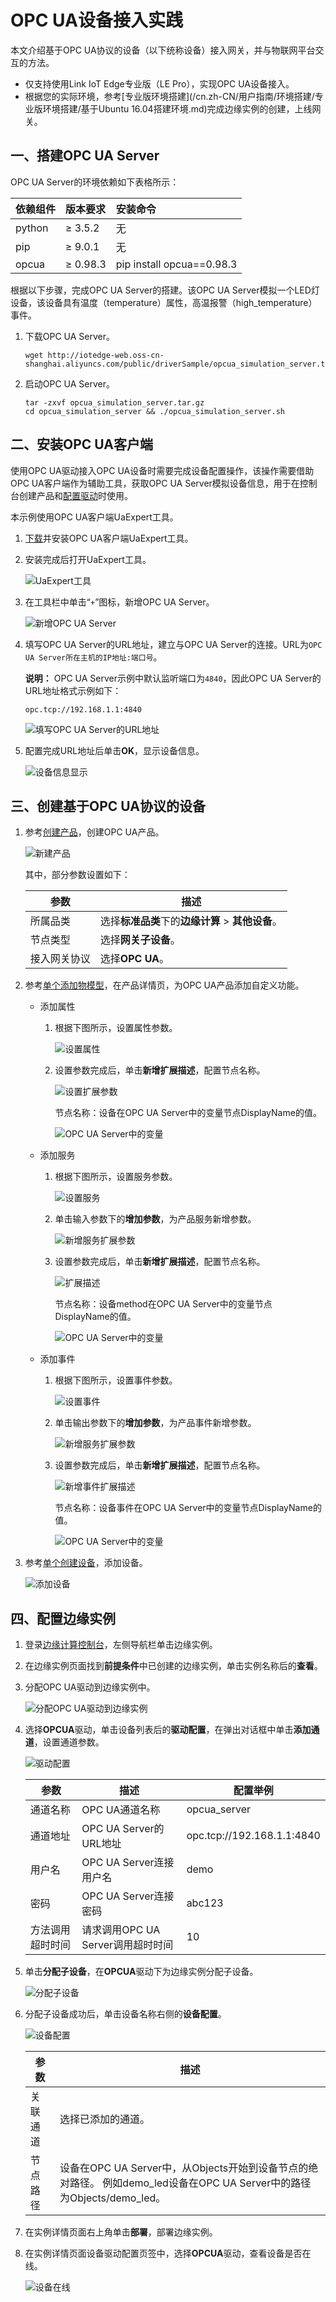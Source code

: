 # OPC UA设备接入实践

本文介绍基于OPC UA协议的设备（以下统称设备）接入网关，并与物联网平台交互的方法。

-   仅支持使用Link IoT Edge专业版（LE Pro），实现OPC UA设备接入。
-   根据您的实际环境，参考[专业版环境搭建](/cn.zh-CN/用户指南/环境搭建/专业版环境搭建/基于Ubuntu 16.04搭建环境.md)完成边缘实例的创建，上线网关。

## 一、搭建OPC UA Server

OPC UA Server的环境依赖如下表格所示：

|依赖组件|版本要求|安装命令|
|:---|:---|:---|
|python|≥ 3.5.2|无|
|pip|≥ 9.0.1|无|
|opcua|≥ 0.98.3|pip install opcua==0.98.3|

根据以下步骤，完成OPC UA Server的搭建。该OPC UA Server模拟一个LED灯设备，该设备具有温度（temperature）属性，高温报警（high\_temperature）事件。

1.  下载OPC UA Server。

    ```
    wget http://iotedge-web.oss-cn-shanghai.aliyuncs.com/public/driverSample/opcua_simulation_server.tar.gz
    ```

2.  启动OPC UA Server。

    ```
    tar -zxvf opcua_simulation_server.tar.gz
    cd opcua_simulation_server && ./opcua_simulation_server.sh
    ```


## 二、安装OPC UA客户端

使用OPC UA驱动接入OPC UA设备时需要完成设备配置操作，该操作需要借助OPC UA客户端作为辅助工具，获取OPC UA Server模拟设备信息，用于在控制台创建产品和[配置驱动](/cn.zh-CN/用户指南/设备接入/驱动开发/概览.md)时使用。

本示例使用OPC UA客户端UaExpert工具。

1.  [下载](https://www.unified-automation.com/products/development-tools/uaexpert.html)并安装OPC UA客户端UaExpert工具。

2.  安装完成后打开UaExpert工具。

    ![UaExpert工具](https://static-aliyun-doc.oss-cn-hangzhou.aliyuncs.com/assets/img/zh-CN/6727434951/p41036.png)

3.  在工具栏中单击“`+`”图标，新增OPC UA Server。

    ![新增OPC UA Server](https://static-aliyun-doc.oss-cn-hangzhou.aliyuncs.com/assets/img/zh-CN/6727434951/p41037.png)

4.  填写OPC UA Server的URL地址，建立与OPC UA Server的连接。URL为`OPC UA Server所在主机的IP地址:端口号`。

    **说明：** OPC UA Server示例中默认监听端口为`4840`，因此OPC UA Server的URL地址格式示例如下：

    ```
    opc.tcp://192.168.1.1:4840
    ```

    ![填写OPC UA Server的URL地址](https://static-aliyun-doc.oss-cn-hangzhou.aliyuncs.com/assets/img/zh-CN/7727434951/p41038.png)

5.  配置完成URL地址后单击**OK**，显示设备信息。

    ![设备信息显示](https://static-aliyun-doc.oss-cn-hangzhou.aliyuncs.com/assets/img/zh-CN/7727434951/p41040.png)


## 三、创建基于OPC UA协议的设备

1.  参考[创建产品](/cn.zh-CN/设备接入/创建产品.md)，创建OPC UA产品。

    ![新建产品](https://static-aliyun-doc.oss-cn-hangzhou.aliyuncs.com/assets/img/zh-CN/7727434951/p41049.png)

    其中，部分参数设置如下：

    |参数|描述|
    |--|--|
    |所属品类|选择**标准品类**下的**边缘计算** \> **其他设备**。|
    |节点类型|选择**网关子设备**。|
    |接入网关协议|选择**OPC UA**。|

2.  参考[单个添加物模型](/cn.zh-CN/设备管理/物模型/单个添加物模型.md)，在产品详情页，为OPC UA产品添加自定义功能。

    -   添加属性
        1.  根据下图所示，设置属性参数。

            ![设置属性](https://static-aliyun-doc.oss-cn-hangzhou.aliyuncs.com/assets/img/zh-CN/7727434951/p41068.png)

        2.  设置参数完成后，单击**新增扩展描述**，配置节点名称。

            ![设置扩展参数](https://static-aliyun-doc.oss-cn-hangzhou.aliyuncs.com/assets/img/zh-CN/7727434951/p41069.png)

            节点名称：设备在OPC UA Server中的变量节点DisplayName的值。

            ![OPC UA Server中的变量](https://static-aliyun-doc.oss-cn-hangzhou.aliyuncs.com/assets/img/zh-CN/7727434951/p44726.png)

    -   添加服务
        1.  根据下图所示，设置服务参数。

            ![设置服务](https://static-aliyun-doc.oss-cn-hangzhou.aliyuncs.com/assets/img/zh-CN/7727434951/p41070.png)

        2.  单击输入参数下的**增加参数**，为产品服务新增参数。

            ![新增服务扩展参数](https://static-aliyun-doc.oss-cn-hangzhou.aliyuncs.com/assets/img/zh-CN/8727434951/p41071.png)

        3.  设置参数完成后，单击**新增扩展描述**，配置节点名称。

            ![扩展描述](https://static-aliyun-doc.oss-cn-hangzhou.aliyuncs.com/assets/img/zh-CN/7727434951/p41072.png)

            节点名称：设备method在OPC UA Server中的变量节点DisplayName的值。

            ![OPC UA Server中的变量](https://static-aliyun-doc.oss-cn-hangzhou.aliyuncs.com/assets/img/zh-CN/7727434951/p44729.png)

    -   添加事件
        1.  根据下图所示，设置事件参数。

            ![设置事件](https://static-aliyun-doc.oss-cn-hangzhou.aliyuncs.com/assets/img/zh-CN/8727434951/p41073.png)

        2.  单击输出参数下的**增加参数**，为产品事件新增参数。

            ![新增服务扩展参数](https://static-aliyun-doc.oss-cn-hangzhou.aliyuncs.com/assets/img/zh-CN/8727434951/p41071.png)

        3.  设置参数完成后，单击**新增扩展描述**，配置节点名称。

            ![新增事件扩展描述](https://static-aliyun-doc.oss-cn-hangzhou.aliyuncs.com/assets/img/zh-CN/8727434951/p41075.png)

            节点名称：设备事件在OPC UA Server中的变量节点DisplayName的值。

            ![OPC UA Server中的变量](https://static-aliyun-doc.oss-cn-hangzhou.aliyuncs.com/assets/img/zh-CN/8727434951/p44731.png)

3.  参考[单个创建设备](/cn.zh-CN/设备接入/创建设备/单个创建设备.md)，添加设备。

    ![添加设备](https://static-aliyun-doc.oss-cn-hangzhou.aliyuncs.com/assets/img/zh-CN/8727434951/p41076.png)


## 四、配置边缘实例

1.  登录[边缘计算控制台](https://iot.console.aliyun.com/le/instance/list)，左侧导航栏单击边缘实例。

2.  在边缘实例页面找到**前提条件**中已创建的边缘实例，单击实例名称后的**查看**。

3.  分配OPC UA驱动到边缘实例中。

    ![分配OPC UA驱动到边缘实例](https://static-aliyun-doc.oss-cn-hangzhou.aliyuncs.com/assets/img/zh-CN/9736520061/p48705.png)

4.  选择**OPCUA**驱动，单击设备列表后的**驱动配置**，在弹出对话框中单击**添加通道**，设置通道参数。

    ![驱动配置](https://static-aliyun-doc.oss-cn-hangzhou.aliyuncs.com/assets/img/zh-CN/9736520061/p41213.png)

    |参数|描述|配置举例|
    |--|--|----|
    |通道名称|OPC UA通道名称|opcua\_server|
    |通道地址|OPC UA Server的URL地址|opc.tcp://192.168.1.1:4840|
    |用户名|OPC UA Server连接用户名|demo|
    |密码|OPC UA Server连接密码|abc123|
    |方法调用超时时间|请求调用OPC UA Server调用超时时间|10|

5.  单击**分配子设备**，在**OPCUA**驱动下为边缘实例分配子设备。

    ![分配子设备](https://static-aliyun-doc.oss-cn-hangzhou.aliyuncs.com/assets/img/zh-CN/8727434951/p41204.png)

6.  分配子设备成功后，单击设备名称右侧的**设备配置**。

    ![设备配置](https://static-aliyun-doc.oss-cn-hangzhou.aliyuncs.com/assets/img/zh-CN/8727434951/p41214.png)

    |参数|描述|
    |--|--|
    |关联通道|选择已添加的通道。|
    |节点路径|设备在OPC UA Server中，从Objects开始到设备节点的绝对路径。 例如demo\_led设备在OPC UA Server中的路径为Objects/demo\_led。 |

7.  在实例详情页面右上角单击**部署**，部署边缘实例。

8.  在实例详情页面设备驱动配置页签中，选择**OPCUA**驱动，查看设备是否在线。

    ![设备在线](https://static-aliyun-doc.oss-cn-hangzhou.aliyuncs.com/assets/img/zh-CN/8727434951/p41217.png)


